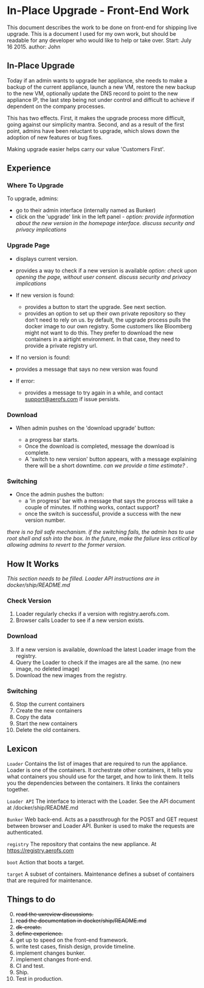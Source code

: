 # In-Place Upgrade - Front-End Work

This document describes the work to be done on front-end for shipping live upgrade. This is a document I used for my own work, but should be readable for any developer who would like to help or take over. 
Start: July 16 2015. author: John


## In-Place Upgrade

Today if an admin wants to upgrade her appliance, she needs to make a backup of the current appliance, launch a new VM, restore the new backup to the new VM, optionally update the DNS record to point to the new appliance IP, the last step being not under control and difficult to achieve if dependent on the company processes. 

This has two effects. First, it makes the upgrade process more difficult, going against our simplicity mantra. Second, and as a result of the first point, admins have been reluctant to upgrade, which slows down the adoption of new features or bug fixes.

Making upgrade easier helps carry our value 'Customers First'.


## Experience


### Where To Upgrade


To upgrade, admins:

* go to their admin interface (internally named as Bunker)
* click on the 'upgrade' link in the left panel - _option: provide information about the new version in the homepage interface. discuss security and privacy implications_

### Upgrade Page

* displays current version. 
* provides a way to check if a new version is available _option: check upon opening the page, without user consent. discuss security and privacy implications_ 

* If new version is found: 
  * provides a button to start the upgrade. See next section.
  * provides an option to set up their own private repository so they don't need to rely on us. by default, the upgrade process pulls the docker image to our own registry. Some customers like Bloomberg might not want to do this. They prefer to download the new containers in a airtight environment. In that case, they need to provide a private registry url. 
 
*  If no version is found:
  * provides a message that says no new version was found
  
* If error:
  * provides a message to try again in a while, and contact support@aerofs.com if issue persists. 
  
  
### Download

*  When admin pushes on the 'download upgrade' button:

	* a progress bar starts. 
	* Once the download is completed, message the download is complete.
	* A 'switch to new version' button appears, with a message explaining there will be a short downtime. _can we provide a time estimate?_ .
	
### Switching 
	
* Once the admin pushes the button: 
	* a 'in progress' bar with a message that says the process will take a couple of minutes. If nothing works, contact support?
	* once the switch is successful, provide a success with the new version number.

_there is no fail safe mechanism. if the switching fails, the admin has to use root shell and ssh into the box. In the future, make the failure less critical by allowing admins to revert to the former version._


## How It Works

_This section needs to be filled. Loader API instructions are in docker/ship/README.md_ 

### Check Version

1. Loader regularly checks if a version with registry.aerofs.com.
2. Browser calls Loader to see if a new version exists.

### Download 

3. If a new version is available, download the latest Loader image from the registry. 
4. Query the Loader to check if the images are all the same. (no new image, no deleted image)
5. Download the new images from the registry.

### Switching

6. Stop the current containers
7. Create the new containers
8. Copy the data
9. Start the new containers
10. Delete the old containers.

	



## Lexicon


`Loader`
Contains the list of images that are required to run the appliance. Loader is one of the containers. It orchestrate other containers, it tells you what containers you should use for the target, and how to link them. It tells you the dependencies between the containers. It links the containers together. 

`Loader API` 
The interface to interact with the Loader. See the API document at /docker/ship/README.md

`Bunker`
Web back-end. Acts as a passthrough for the POST and GET request between browser and Loader API. Bunker is used to make the requests are authenticated.


`registry` 
The repository that contains the new appliance. At https://registry.aerofs.com

`boot` 
Action that boots a target.

`target`
A subset of containers. Maintenance defines a subset of containers that are required for maintenance.


## Things to do


0. ~~read the uxreview discussions.~~
1. ~~read the documentation in docker/ship/README.md~~
2. ~~dk-create.~~
3. ~~define experience.~~
3. get up to speed on the front-end framework.
4. write test cases, finish design, provide timeline.
5. implement changes bunker.
6. implement changes front-end.
7. CI and test.
8. Ship.
9. Test in production.
